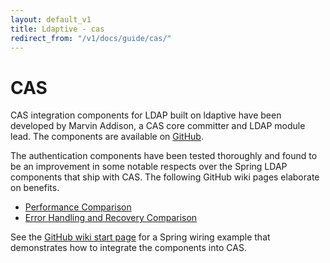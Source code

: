 ```yaml
---
layout: default_v1
title: Ldaptive - cas
redirect_from: "/v1/docs/guide/cas/"
---
```


# CAS

CAS integration components for LDAP built on ldaptive have been developed by Marvin Addison, a CAS core committer and LDAP module lead. The components are available on [GitHub](https://github.com/serac/cas-server-integration-ldaptive).

The authentication components have been tested thoroughly and found to be an improvement in some notable respects over the Spring LDAP components that ship with CAS. The following GitHub wiki pages elaborate on benefits.

- [Performance Comparison](https://github.com/serac/cas-server-integration-ldaptive/wiki/Performance-Comparison)
- [Error Handling and Recovery Comparison](https://github.com/serac/cas-server-integration-ldaptive/wiki/Error-Handling-and-Recovery-Comparison)

See the [GitHub wiki start page](https://github.com/serac/cas-server-integration-ldaptive/wiki) for a Spring wiring example that demonstrates how to integrate the components into CAS.

